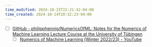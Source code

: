 ```yaml
---
time_modified: 2024-10-23T22:21:42-04:00
time_created: 2024-10-14T20:32:23-04:00
---
```


- [ ] [GitHub - philipphennig/NumericsOfML: Notes for the Numerics of Machine Learning Lecture Course at the University of Tübingen](https://github.com/philipphennig/NumericsOfML)
	- [ ] [Numerics of Machine Learning (Winter 2022/23) - YouTube](https://www.youtube.com/playlist?list=PL05umP7R6ij2lwDdj7IkuHoP9vHlEcH0s)
